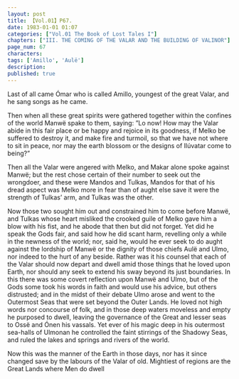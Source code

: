 ```yaml
---
layout: post
title: 【Vol.01】P67.
date: 1983-01-01 01:07
categories: ["Vol.01 The Book of Lost Tales I"]
chapters: ["III. THE COMING OF THE VALAR AND THE BUILDING OF VALINOR"]
page_num: 67
characters: 
tags: ['Amillo', 'Aulë']
description: 
published: true
---
```


Last of all came Ómar who is called Amillo, youngest of the great Valar, and he sang songs as he came.

Then when all these great spirits were gathered together within the confines of the world Manwë spake to them, saying: ”Lo now! How may the Valar abide in this fair place or be happy and rejoice in its goodness, if Melko be suffered to destroy it, and make fire and turmoil, so that we have not where to sit in peace, nor may the earth blossom or the designs of Ilúvatar come to being?”

Then all the Valar were angered with Melko, and Makar alone spoke against Manwë; but the rest chose certain of their number to seek out the wrongdoer, and these were Mandos and Tulkas, Mandos for that of his dread aspect was Melko more in fear than of aught else save it were the strength of Tulkas’ arm, and Tulkas was the other.

Now those two sought him out and constrained him to come before Manwë, and Tulkas whose heart misliked the crooked guile of Melko gave him a blow with his fist, and he abode that then but did not forget. Yet did he speak the Gods fair, and said how he did scant harm, revelling only a while in the newness of the world; nor, said he, would he ever seek to do aught against the lordship of Manwë or the dignity of those chiefs Aulë and Ulmo, nor indeed to the hurt of any beside. Rather was it his counsel that each of the Valar should now depart and dwell amid those things that he loved upon Earth, nor should any seek to extend his sway beyond its just boundaries. In this there was some covert reflection upon Manwë and Ulmo, but of the Gods some took his words in faith and would use his advice, but others distrusted; and in the midst of their debate Ulmo arose and went to the Outermost Seas that were set beyond the Outer Lands. He loved not high words nor concourse of folk, and in those deep waters moveless and empty he purposed to dwell, leaving the governance of the Great and lesser seas to Ossë and Ónen his vassals. Yet ever of his magic deep in his outermost sea-halls of Ulmonan he controlled the faint stirrings of the Shadowy Seas, and ruled the lakes and springs and rivers of the world.

Now this was the manner of the Earth in those days, nor has it since changed save by the labours of the Valar of old. Mightiest of regions are the Great Lands where Men do dwell


